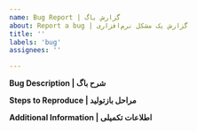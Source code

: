 ```yaml
---
name: Bug Report | گزارش باگ
about: Report a bug | گزارش یک مشکل نرم‌افزاری
title: ''
labels: 'bug'
assignees: ''

---
```


**Bug Description | شرح باگ**
<!-- Describe the bug | مشکل را شرح دهید -->

**Steps to Reproduce | مراحل بازتولید**
<!-- How can we reproduce this bug? | چطور میتوانیم این مشکل را بازتولید کنیم؟ -->

**Additional Information | اطلاعات تکمیلی**
<!-- Any other relevant information | هر گونه اطلاعات مرتبط دیگر -->
